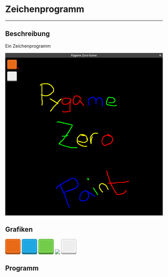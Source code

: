 # Zeichenprogramm
---

## Beschreibung

Ein Zeichenprogramm

![](./screenshot-paint.png)

## Grafiken

![](./images/button_red.png)
![](./images/button_blue.png)
![](./images/button_green.png)
![](./images/button_yeloow.png)
![](./images/button_grey.png)

## Programm

``` python ./paint.py
```
